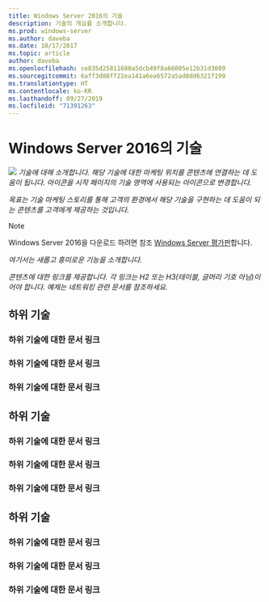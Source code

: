 ```yaml
---
title: Windows Server 2016의 기술
description: 기술의 개요를 소개합니다.
ms.prod: windows-server
ms.author: daveba
ms.date: 10/17/2017
ms.topic: article
author: daveba
ms.openlocfilehash: ce835d25811680a5dcb49f8a66005e12b31d3089
ms.sourcegitcommit: 6aff3d88ff22ea141a6ea6572a5ad8dd6321f199
ms.translationtype: HT
ms.contentlocale: ko-KR
ms.lasthandoff: 09/27/2019
ms.locfileid: "71391263"
---
```

# <a name="technology-in-windows-server-2016"></a>Windows Server 2016의 기술 

<img src="media/6-networking.png" style='align:left'> *기술에 대해 소개합니다. 해당 기술에 대한 마케팅 위치를 콘텐츠에 연결하는 데 도움이 됩니다. 아이콘을 시작 페이지의 기술 영역에 사용되는 아이콘으로 변경합니다.*

*목표는 기술 마케팅 스토리를 통해 고객의 환경에서 해당 기술을 구현하는 데 도움이 되는 콘텐츠를 고객에게 제공하는 것입니다.*



>[!Note]
> Windows Server 2016을 다운로드 하려면 참조 [Windows Server 평가판](https://www.microsoft.com/evalcenter/evaluate-windows-server-2016)합니다.

*여기서는 새롭고 흥미로운 기능을 소개합니다.*

*콘텐츠에 대한 링크를 제공합니다. 각 링크는 H2 또는 H3(테이블, 글머리 기호 아님)이어야 합니다. 예제는 네트워킹 관련 문서를 참조하세요.*
## <a name="sub-technology"></a>하위 기술

### <a name="link-to-article-about-sub-technology"></a>하위 기술에 대한 문서 링크

### <a name="link-to-article-about-sub-technology"></a>하위 기술에 대한 문서 링크

### <a name="link-to-article-about-sub-technology"></a>하위 기술에 대한 문서 링크

## <a name="sub-technology"></a>하위 기술

### <a name="link-to-article-about-sub-technology"></a>하위 기술에 대한 문서 링크

### <a name="link-to-article-about-sub-technology"></a>하위 기술에 대한 문서 링크

### <a name="link-to-article-about-sub-technology"></a>하위 기술에 대한 문서 링크
## <a name="sub-technology"></a>하위 기술

### <a name="link-to-article-about-sub-technology"></a>하위 기술에 대한 문서 링크

### <a name="link-to-article-about-sub-technology"></a>하위 기술에 대한 문서 링크

### <a name="link-to-article-about-sub-technology"></a>하위 기술에 대한 문서 링크
